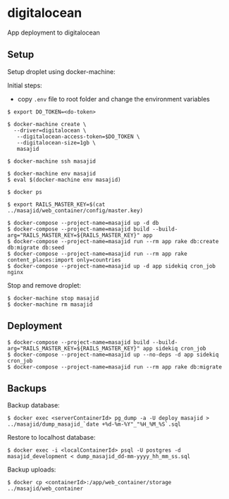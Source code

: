 # digitalocean

App deployment to digitalocean

## Setup

Setup droplet using docker-machine:

Initial steps:

- copy `.env` file to root folder and change the environment variables

```
$ export DO_TOKEN=<do-token>

$ docker-machine create \
  --driver=digitalocean \
   --digitalocean-access-token=$DO_TOKEN \
   --digitalocean-size=1gb \
   masajid

$ docker-machine ssh masajid

$ docker-machine env masajid
$ eval $(docker-machine env masajid)

$ docker ps

$ export RAILS_MASTER_KEY=$(cat ../masajid/web_container/config/master.key)

$ docker-compose --project-name=masajid up -d db
$ docker-compose --project-name=masajid build --build-arg="RAILS_MASTER_KEY=${RAILS_MASTER_KEY}" app
$ docker-compose --project-name=masajid run --rm app rake db:create db:migrate db:seed
$ docker-compose --project-name=masajid run --rm app rake content_places:import only=countries
$ docker-compose --project-name=masajid up -d app sidekiq cron_job nginx
```

Stop and remove droplet:

```
$ docker-machine stop masajid
$ docker-machine rm masajid
```

## Deployment

```
$ docker-compose --project-name=masajid build --build-arg="RAILS_MASTER_KEY=${RAILS_MASTER_KEY}" app sidekiq cron_job
$ docker-compose --project-name=masajid up --no-deps -d app sidekiq cron_job
$ docker-compose --project-name=masajid run --rm app rake db:migrate
```


## Backups

Backup database:

```
$ docker exec <serverContainerId> pg_dump -a -U deploy masajid > ../masajid/dump_masajid_`date +%d-%m-%Y"_"%H_%M_%S`.sql
```

Restore to localhost database:

```
$ docker exec -i <localContainerId> psql -U postgres -d masajid_development < dump_masajid_dd-mm-yyyy_hh_mm_ss.sql
```

Backup uploads:

```
$ docker cp <containerId>:/app/web_container/storage ../masajid/web_container
```
